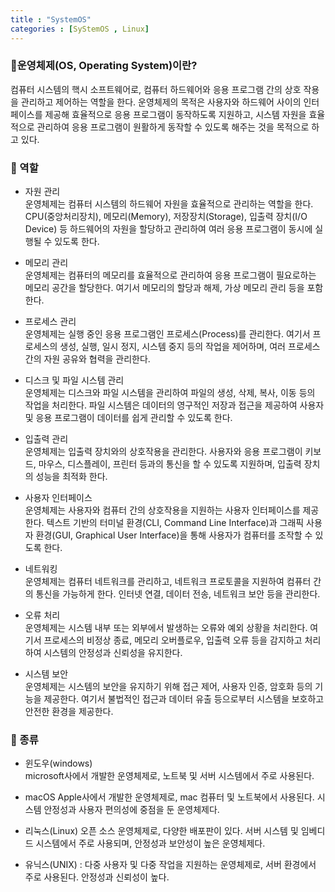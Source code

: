 ```yaml
---
title : "SystemOS"
categories : [SyStemOS , Linux]
---
```

### 📌운영체제(OS, Operating System)이란?  
컴퓨터 시스템의 핵시 소프트웨어로, 컴퓨터 하드웨어와 응용 프로그램 간의 상호 작용을 관리하고 제어하는 역할을 한다.
운영체제의 목적은 사용자와 하드웨어 사이의 인터페이스를 제공해 효율적으로 응용 프로그램이 동작하도록 지원하고, 시스템 자원을 효율적으로 관리하여 응용 프로그램이 원활하게 동작할 수 있도록 해주는 것을 목적으로 하고 있다.

### 📌 역할  

 -  자원 관리  
    운영체제는 컴퓨터 시스템의 하드웨어 자원을 효율적으로 관리하는 역할을 한다. CPU(중앙처리장치), 메모리(Memory), 저장장치(Storage), 입출력 장치(I/O Device) 등 하드웨어의 자원을 할당하고 관리하여 여러 응용 프로그램이 동시에 실행될 수 있도록 한다.

-   메모리 관리  
    운영체제는 컴퓨터의 메모리를 효율적으로 관리하여 응용 프로그램이 필요로하는 메모리 공간을 할당한다. 여기서 메모리의 할당과 해제, 가상 메모리 관리 등을 포함한다.

-  프로세스 관리  
    운영체제는 실행 중인 응용 프로그램인 프로세스(Process)를 관리한다. 여기서 프로세스의 생성, 실행, 일시 정지, 시스템 중지 등의 작업을 제어하며, 여러 프로세스 간의 자원 공유와 협력을 관리한다.

- 디스크 및 파일 시스템 관리  
    운영체제는 디스크와 파일 시스템을 관리하여 파일의 생성, 삭제, 복사, 이동 등의 작업을 처리한다. 파일 시스템은 데이터의 영구적인 저장과 접근을 제공하여 사용자 및 응용 프로그램이 데이터를 쉽게 관리할 수 있도록 한다.

 
-  입출력 관리  
    운영체제는 입출력 장치와의 상호작용을 관리한다. 사용자와 응용 프로그램이 키보드, 마우스, 디스플레이, 프린터 등과의 통신을 할 수 있도록 지원하며, 입출력 장치의 성능을 최적화 한다.

- 사용자 인터페이스  
    운영체제는 사용자와 컴퓨터 간의 상호작용을 지원하는 사용자 인터페이스를 제공한다. 텍스트 기반의 터미널 환경(CLI, Command Line Interface)과 그래픽 사용자 환경(GUI, Graphical User Interface)을 통해 사용자가 컴퓨터를 조작할 수 있도록 한다.

-  네트워킹  
    운영체제는 컴퓨터 네트워크를 관리하고, 네트워크 프로토콜을 지원하여 컴퓨터 간의 통신을 가능하게 한다. 인터넷 연결, 데이터 전송, 네트워크 보안 등을 관리한다. 

- 오류 처리  
    운영체제는 시스템 내부 또는 외부에서 발생하는 오류와 예외 상황을 처리한다. 여기서 프로세스의 비정상 종료, 메모리 오버플로우, 입출력 오류 등을 감지하고 처리하여 시스템의 안정성과 신뢰성을 유지한다.

- 시스템 보안  
    운영체제는 시스템의 보안을 유지하기 위해 접근 제어, 사용자 인증, 암호화 등의 기능을 제공한다. 여기서 불법적인 접근과 데이터 유출 등으로부터 시스템을 보호하고 안전한 환경을 제공한다.  

### 📌 종류  
-  윈도우(windows)   
 microsoft사에서 개발한 운영체제로, 노트북 및 서버 시스템에서 주로 사용된다.

- macOS 
Apple사에서 개발한 운영체제로, mac 컴퓨터 및 노트북에서 사용된다. 시스템 안정성과 사용자 편의성에 중점을 둔 운영체제다.

- 리눅스(Linux)
 오픈 소스 운영체제로, 다양한 배포판이 있다. 서버 시스템 및 임베디드 시스템에서 주로 사용되며, 안정성과 보안성이 높은 운영체제다.

-  유닉스(UNIX) : 다중 사용자 및 다중 작업을 지원하는 운영체제로, 서버 환경에서 주로 사용된다. 안정성과 신뢰성이 높다.     